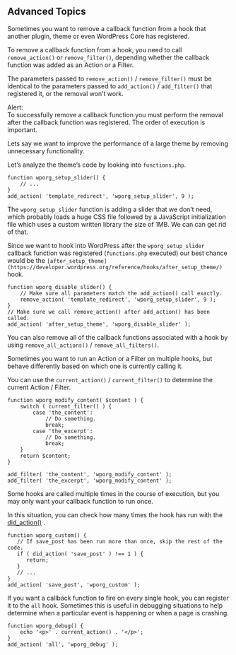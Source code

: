 Advanced Topics
---------------

Sometimes you want to remove a callback function from a hook that another plugin, theme or even WordPress Core has registered.

To remove a callback function from a hook, you need to call `remove_action()` or `remove_filter()`, depending whether the callback function was added as an Action or a Filter.

The parameters passed to `remove_action()` / `remove_filter()` must be identical to the parameters passed to `add_action()` / `add_filter()` that registered it, or the removal won’t work.

Alert:  
To successfully remove a callback function you must perform the removal after the callback function was registered. The order of execution is important.  

Lets say we want to improve the performance of a large theme by removing unnecessary functionality.

Let’s analyze the theme’s code by looking into `functions.php`.

    function wporg_setup_slider() {
    	// ...
    }
    add_action( 'template_redirect', 'wporg_setup_slider', 9 );

The `wporg_setup_slider` function is adding a slider that we don’t need, which probably loads a huge CSS file followed by a JavaScript initialization file which uses a custom written library the size of 1MB. We can can get rid of that.

Since we want to hook into WordPress after the `wporg_setup_slider` callback function was registered (`functions.php` executed) our best chance would be the `[after_setup_theme](https://developer.wordpress.org/reference/hooks/after_setup_theme/)` hook.

    function wporg_disable_slider() {
    	// Make sure all parameters match the add_action() call exactly.
    	remove_action( 'template_redirect', 'wporg_setup_slider', 9 );
    }
    // Make sure we call remove_action() after add_action() has been called.
    add_action( 'after_setup_theme', 'wporg_disable_slider' );

You can also remove all of the callback functions associated with a hook by using `remove_all_actions()` / `remove_all_filters()`.

Sometimes you want to run an Action or a Filter on multiple hooks, but behave differently based on which one is currently calling it.

You can use the `current_action()` / `current_filter()` to determine the current Action / Filter.

    function wporg_modify_content( $content ) {
    	switch ( current_filter() ) {
    		case 'the_content':
    			// Do something.
    			break;
    		case 'the_excerpt':
    			// Do something.
    			break;
    	}
    	return $content;
    }
    
    add_filter( 'the_content', 'wporg_modify_content' );
    add_filter( 'the_excerpt', 'wporg_modify_content' );

Some hooks are called multiple times in the course of execution, but you may only want your callback function to run once.

In this situation, you can check how many times the hook has run with the [did\_action()](https://developer.wordpress.org/reference/functions/did_action/) .

    function wporg_custom() {
       // If save_post has been run more than once, skip the rest of the code.
       if ( did_action( 'save_post' ) !== 1 ) {
          return;
       }
       // ...
    }
    add_action( 'save_post', 'wporg_custom' );

If you want a callback function to fire on every single hook, you can register it to the `all` hook. Sometimes this is useful in debugging situations to help determine when a particular event is happening or when a page is crashing.

    function wporg_debug() {
    	echo '<p>' . current_action() . '</p>';
    }
    add_action( 'all', 'wporg_debug' );